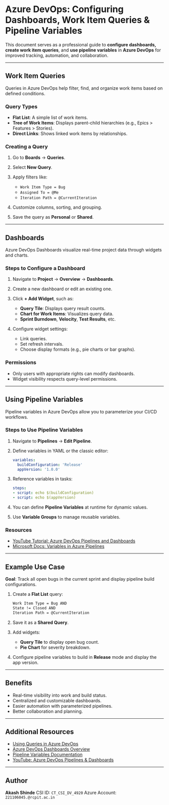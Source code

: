 # Azure DevOps: Configuring Dashboards, Work Item Queries & Pipeline Variables

This document serves as a professional guide to **configure dashboards, create work item queries**, and **use pipeline variables** in **Azure DevOps** for improved tracking, automation, and collaboration.

---

##  Work Item Queries

Queries in Azure DevOps help filter, find, and organize work items based on defined conditions.

### Query Types

* **Flat List**: A simple list of work items.
* **Tree of Work Items**: Displays parent-child hierarchies (e.g., Epics > Features > Stories).
* **Direct Links**: Shows linked work items by relationships.

###  Creating a Query

1. Go to **Boards** → **Queries**.
2. Select **New Query**.
3. Apply filters like:

   * `Work Item Type = Bug`
   * `Assigned To = @Me`
   * `Iteration Path = @CurrentIteration`
4. Customize columns, sorting, and grouping.
5. Save the query as **Personal** or **Shared**.

---

##  Dashboards

Azure DevOps Dashboards visualize real-time project data through widgets and charts.

###  Steps to Configure a Dashboard

1. Navigate to **Project** → **Overview** → **Dashboards**.
2. Create a new dashboard or edit an existing one.
3. Click **+ Add Widget**, such as:

   * **Query Tile**: Displays query result counts.
   * **Chart for Work Items**: Visualizes query data.
   * **Sprint Burndown**, **Velocity**, **Test Results**, etc.
4. Configure widget settings:

   * Link queries.
   * Set refresh intervals.
   * Choose display formats (e.g., pie charts or bar graphs).

###  Permissions

* Only users with appropriate rights can modify dashboards.
* Widget visibility respects query-level permissions.

---

## Using Pipeline Variables

Pipeline variables in Azure DevOps allow you to parameterize your CI/CD workflows.

###  Steps to Use Pipeline Variables

1. Navigate to **Pipelines** → **Edit Pipeline**.
2. Define variables in YAML or the classic editor:

   ```yaml
   variables:
     buildConfiguration: 'Release'
     appVersion: '1.0.0'
   ```
3. Reference variables in tasks:

   ```yaml
   steps:
   - script: echo $(buildConfiguration)
   - script: echo $(appVersion)
   ```
4. You can define **Pipeline Variables** at runtime for dynamic values.
5. Use **Variable Groups** to manage reusable variables.

### Resources

* [YouTube Tutorial: Azure DevOps Pipelines and Dashboards](https://www.youtube.com/watch?v=xH5EY7FCFQw&t=77s&pp=ygUVYXp1cmUgZGV2b3BzIHBpcGVsaW5l)
* [Microsoft Docs: Variables in Azure Pipelines](https://learn.microsoft.com/en-us/azure/devops/pipelines/process/variables?view=azure-devops&tabs=yaml%2Cbatch)

---

##  Example Use Case

**Goal**: Track all open bugs in the current sprint and display pipeline build configurations.

1. Create a **Flat List** query:

   ```txt
   Work Item Type = Bug AND
   State != Closed AND
   Iteration Path = @CurrentIteration
   ```
2. Save it as a **Shared Query**.
3. Add widgets:

   * **Query Tile** to display open bug count.
   * **Pie Chart** for severity breakdown.
4. Configure pipeline variables to build in **Release** mode and display the app version.

---

##  Benefits

* Real-time visibility into work and build status.
* Centralized and customizable dashboards.
* Easier automation with parameterized pipelines.
* Better collaboration and planning.

---

##  Additional Resources

* [Using Queries in Azure DevOps](https://learn.microsoft.com/en-us/azure/devops/boards/queries/using-queries?view=azure-devops&tabs=browser)
* [Azure DevOps Dashboards Overview](https://learn.microsoft.com/en-us/azure/devops/report/dashboards/overview?view=azure-devops)
* [Pipeline Variables Documentation](https://learn.microsoft.com/en-us/azure/devops/pipelines/process/variables?view=azure-devops&tabs=yaml%2Cbatch)
* [YouTube: Azure DevOps Pipelines & Dashboards](https://www.youtube.com/watch?v=xH5EY7FCFQw)

---

## Author

**Akash Shinde**
CSI ID: `CT_CSI_DV_4920`
Azure Account: `221106045.@rcpit.ac.in`

